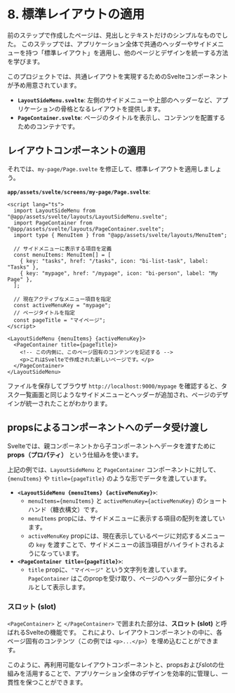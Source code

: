 # 8. 標準レイアウトの適用

前のステップで作成したページは、見出しとテキストだけのシンプルなものでした。
このステップでは、アプリケーション全体で共通のヘッダーやサイドメニューを持つ「標準レイアウト」を適用し、他のページとデザインを統一する方法を学びます。

このプロジェクトでは、共通レイアウトを実現するためのSvelteコンポーネントが予め用意されています。

- **`LayoutSideMenu.svelte`**: 左側のサイドメニューや上部のヘッダーなど、アプリケーションの骨格となるレイアウトを提供します。
- **`PageContainer.svelte`**: ページのタイトルを表示し、コンテンツを配置するためのコンテナです。

## レイアウトコンポーネントの適用

それでは、`my-page/Page.svelte` を修正して、標準レイアウトを適用しましょう。

**`app/assets/svelte/screens/my-page/Page.svelte`**:
```svelte
<script lang="ts">
  import LayoutSideMenu from "@app/assets/svelte/layouts/LayoutSideMenu.svelte";
  import PageContainer from "@app/assets/svelte/layouts/PageContainer.svelte";
  import type { MenuItem } from "@app/assets/svelte/layouts/MenuItem";

  // サイドメニューに表示する項目を定義
  const menuItems: MenuItem[] = [
    { key: "tasks", href: "/tasks", icon: "bi-list-task", label: "Tasks" },
    { key: "mypage", href: "/mypage", icon: "bi-person", label: "My Page" },
  ];

  // 現在アクティブなメニュー項目を指定
  const activeMenuKey = "mypage";
  // ページタイトルを指定
  const pageTitle = "マイページ";
</script>

<LayoutSideMenu {menuItems} {activeMenuKey}>
  <PageContainer title={pageTitle}>
    <!-- この内側に、このページ固有のコンテンツを記述する -->
    <p>これはSvelteで作成された新しいページです。</p>
  </PageContainer>
</LayoutSideMenu>
```

ファイルを保存してブラウザ `http://localhost:9000/mypage` を確認すると、タスク一覧画面と同じようなサイドメニューとヘッダーが追加され、ページのデザインが統一されたことがわかります。

## propsによるコンポーネントへのデータ受け渡し

Svelteでは、親コンポーネントから子コンポーネントへデータを渡すために **props（プロパティ）** という仕組みを使います。

上記の例では、`LayoutSideMenu` と `PageContainer` コンポーネントに対して、`{menuItems}` や `title={pageTitle}` のような形でデータを渡しています。

- **`<LayoutSideMenu {menuItems} {activeMenuKey}>`**:
  - `menuItems={menuItems}` と `activeMenuKey={activeMenuKey}` のショートハンド（糖衣構文）です。
  - `menuItems` propには、サイドメニューに表示する項目の配列を渡しています。
  - `activeMenuKey` propには、現在表示しているページに対応するメニューの `key` を渡すことで、サイドメニューの該当項目がハイライトされるようになっています。
- **`<PageContainer title={pageTitle}>`**:
  - `title` propに、`"マイページ"` という文字列を渡しています。`PageContainer` はこのpropを受け取り、ページのヘッダー部分にタイトルとして表示します。

### スロット (slot)

`<PageContainer>` と `</PageContainer>` で囲まれた部分は、**スロット (slot)** と呼ばれるSvelteの機能です。
これにより、レイアウトコンポーネントの中に、各ページ固有のコンテンツ（この例では `<p>...</p>`）を埋め込むことができます。

このように、再利用可能なレイアウトコンポーネントと、propsおよびslotの仕組みを活用することで、アプリケーション全体のデザインを効率的に管理し、一貫性を保つことができます。
